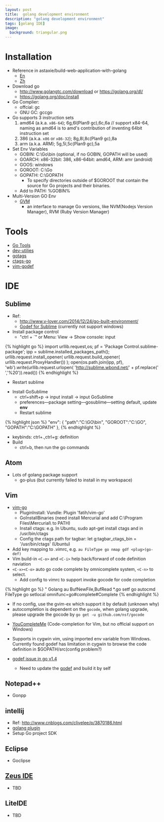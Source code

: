 ```yaml
---
layout: post
title:  golang development environment
description: "golang development environment"
tags: [golang IDE]
image:
  background: triangular.png
---
```


# Installation #

- Reference in astaxie/build-web-application-with-golang
   * [En](https://github.com/astaxie/build-web-application-with-golang/blob/master/en/01.1.md)
   * [Zh](https://github.com/astaxie/build-web-application-with-golang/blob/master/zh/01.1.md)
- Download go 
   * http://www.golangtc.com/download or https://golang.org/dl/
   * https://golang.org/doc/install
- Go Complier: 
   * offcial: gc
   * GNU GC: gccgo
- Go supports 3 instruction sets
   1. amd64 (a.k.a. `x86-64`); 6g,6l(Plan9 gc),6c,6a // support x84-64, naming as amd64
       is to amd's contribution of inventing 64bit instruction set
   2. 386 (a.k.a. `x86` or `x86-32`); 8g,8l,8c(Plan9 gc),8a
   3. arm (a.k.a. ARM); 5g,5l,5c(Plan9 gc),5a
- Set Env Variables
   * GOBIN: C:\Go\bin (optional, if no GOBIN, GOPATH will be used)
   * GOARCH: x86-32bit: 386, x86-64bit: amd64, ARM: amr (android)
   * GOOS: windows
   * GOROOT: C:\Go
   * GOPATH: C:\GOPATH
      - To specify directories outside of $GOROOT that contain the source for Go projects and their binaries.
   * Add to PATH: %GOBIN%
- Multi-Version GO Env
   * [GVM](https://github.com/moovweb/gvm)
     - an interface to manage Go versions, like NVM(Nodejs Version Manager), RVM (Ruby Version Manager)

# Tools #
* [Go Tools](http://dominik.honnef.co/posts/2014/12/an_incomplete_list_of_go_tools/)
* [dev-utilies](http://go-lang.cat-v.org/dev-utils)
* [gotags](https://github.com/jstemmer/gotags)
* [ctags-go](https://github.com/lyosha/ctags-go)
* [vim-godef](https://github.com/dgryski/vim-godef)

# IDE #

## Sublime ##

- Ref: 
  * http://www.v-lover.com/2014/12/24/go-built-environment/
  * [Godef for Sublime](http://blog.buaa.us/godef-plugin-for-sublime-released/) (currently not support windows)
- Install package control
  * "ctrl + `" or Menu: View -> Show console: input

{% highlight go %}
import urllib.request,os; pf = 'Package Control.sublime-package'; ipp = sublime.installed_packages_path(); urllib.request.install_opener( urllib.request.build_opener( urllib.request.ProxyHandler()) ); open(os.path.join(ipp, pf), 'wb').write(urllib.request.urlopen( 'http://sublime.wbond.net/' + pf.replace(' ','%20')).read())
{% endhighlight %}

 * Restart sublime
- Install GoSublime
  * ctrl+shift+p -> input install<cr> -> input GoSublime <cr>
  * preferences—package setting—gosublime—setting default, update **env**
  * Restart sublime

{% highlight json %}
"env": {
        "path":"C:\\GO\\bin",
        "GOROOT":"C:\\GO",
        "GOPATH":"C:\\GOPATH"
        },
{% endhighlight %}

- keybinds: ctrl+.,ctrl+g: definition
- Build
   * ctrl+b, then run the go commands

## Atom ##
* Lots of golang package support
   - go-plus (but currently failed to install in my workspace)

## Vim ##

* [vim-go](https://github.com/fatih/vim-go)
   - PluginInstall: Vundle: Plugin 'fatih/vim-go'
   - GoInstallBinaries (need install Mercurial and add C:\Program Files\Mercurial\ to PATH)
   - Install ctags: e.g. In Ubuntu, sudo apt-get install ctags and in /usr/bin/ctags
   - Config the ctags path for tagbar: let g:tagbar_ctags_bin = '/usr/bin/ctags' (Ubuntu)
* Add key mapping to .vimrc, e.g. `au FileType go nmap gdf <plug>(go-def)`
* Vim build-in `<C-o>` and `<C-i>` help back/forward of code definition naviation
* `<C-x><C-o>` auto go code complete by omnicomplete system, `<C-n>` to select.
   - Add config to vimrc to support invoke gocode for code completion

{% highlight go %}
" Golang
au BufNewFile,BufRead *.go setf go
autocmd FileType go setlocal omnifunc=go#complete#Complete
{% endhighlight %}

   - If no config, use the gvim-ex which support it by default (unknown why)
   - autocompletion is dependent on the `gocode`, when golang upgrade, please upgrade the gocode by `go get -u github.com/nsf/gocode`

* [YouCompleteMe](https://github.com/Valloric/YouCompleteMe) (Code-completion for Vim, but no official support on Windows)
* Supports in cygwin vim, using imported env variable from Windows. Currently found godef has limitation in cygwin to browse the code definition in $GOPATH/src(config problem?)

* [godef issue in go v1.4](http://stackoverflow.com/questions/27860178/how-to-rebuild-godef-to-work-with-go-1-4)
  - Need to update the [godef](http://code.google.com/p/rog-go/source/browse/exp/cmd/godef/godef.go) and build it by self

## Notepad++ ##
* Gonpp

## intellij ##
* Ref: http://www.cnblogs.com/clivelee/p/3870186.html
* [golang plugin](http://github.com/go-lang-plugin-org/go-lang-idea-plugin)
* Setup Go project SDK

## Eclipse ##
* Goclipse

## [Zeus IDE](http://www.zeusedit.com/go.html) ##
* TBD

## LiteIDE ##
* TBD

